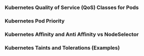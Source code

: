 
### Kubernetes Quality of Service (QoS) Classes for Pods
### Kubernetes Pod Priority
### Kubernetes Affinity and Anti Affinity vs NodeSelector
### Kubernetes Taints and Tolerations (Examples)
